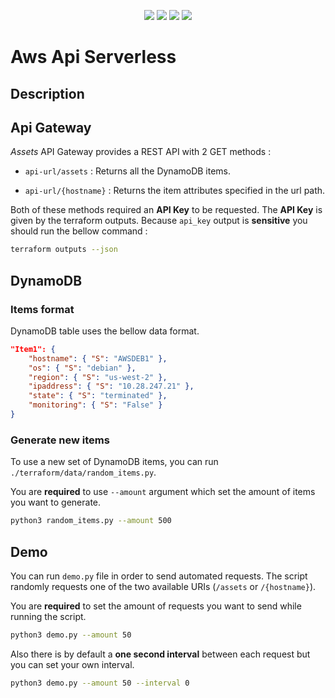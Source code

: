 <p align='center'>
  <img src="https://img.shields.io/badge/Amazon_AWS-FF9900?style=for-the-badge&logo=amazonaws&logoColor=white"/>
  <img src="https://img.shields.io/badge/Terraform-7B42BC?style=for-the-badge&logo=terraform&logoColor=white"/>
  <img src="https://img.shields.io/badge/Amazon%20DynamoDB-4053D6?style=for-the-badge&logo=Amazon%20DynamoDB&logoColor=white"/>
  <img src="https://img.shields.io/badge/Python-FFD43B?style=for-the-badge&logo=python&logoColor=blue"/>
</p>

# Aws Api Serverless

## Description

## Api Gateway

_Assets_ API Gateway provides a REST API with 2 GET methods :

- `api-url/assets` : Returns all the DynamoDB items.

- `api-url/{hostname}` : Returns the item attributes specified in the url path.

Both of these methods required an **API Key** to be requested. The **API Key** is given by the terraform outputs. Because `api_key` output is **sensitive** you should run the bellow command :

```bash
terraform outputs --json
```

## DynamoDB

### Items format

DynamoDB table uses the bellow data format.

```json
"Item1": {
	"hostname": { "S": "AWSDEB1" },
	"os": { "S": "debian" },
	"region": { "S": "us-west-2" },
	"ipaddress": { "S": "10.28.247.21" },
	"state": { "S": "terminated" },
	"monitoring": {	"S": "False" }
}
```

### Generate new items

To use a new set of DynamoDB items, you can run `./terraform/data/random_items.py`. 

You are **required** to use `--amount` argument which set the amount of items you want to generate.

```bash
python3 random_items.py --amount 500
```

## Demo

You can run `demo.py` file in order to send automated requests. The script randomly requests one of the two available URIs (`/assets` or `/{hostname}`).

You are **required** to set the amount of requests you want to send while running the script.

```bash
python3 demo.py --amount 50
```

Also there is by default a **one second interval** between each request but you can set your own interval.

```bash
python3 demo.py --amount 50 --interval 0
```
